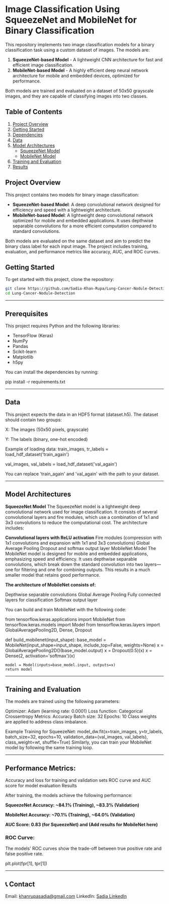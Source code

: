 # Image Classification Using SqueezeNet and MobileNet for Binary Classification

This repository implements two image classification models for a binary classification task using a custom dataset of images. The models are:

1. **SqueezeNet-based Model** - A lightweight CNN architecture for fast and efficient image classification.
2. **MobileNet-based Model** - A highly efficient deep neural network architecture for mobile and embedded devices, optimized for performance.

Both models are trained and evaluated on a dataset of 50x50 grayscale images, and they are capable of classifying images into two classes.

## Table of Contents

1. [Project Overview](#project-overview)
2. [Getting Started](#getting-started)
3. [Dependencies](#dependencies)
4. [Data](#data)
5. [Model Architectures](#model-architectures)
   - [SqueezeNet Model](#squeezenet-model)
   - [MobileNet Model](#mobilenet-model)
6. [Training and Evaluation](#training-and-evaluation)
7. [Results](#results)
   

## Project Overview

This project contains two models for binary image classification:

- **SqueezeNet-based Model**: A deep convolutional network designed for efficiency and speed with a lightweight architecture.
- **MobileNet-based Model**: A lightweight deep convolutional network optimized for mobile and embedded applications. It uses depthwise separable convolutions for a more efficient computation compared to standard convolutions.

Both models are evaluated on the same dataset and aim to predict the binary class label for each input image. The project includes training, evaluation, and performance metrics like accuracy, AUC, and ROC curves.

## Getting Started


To get started with this project, clone the repository:

```bash
git clone https://github.com/Sadia-Khan-Rupa/Lung-Cancer-Nodule-Detection.git
cd Lung-Cancer-Nodule-Detection
```
---

## **Prerequisites**
This project requires Python and the following libraries:

- TensorFlow (Keras)
- NumPy
- Pandas
- Scikit-learn
- Matplotlib
- h5py

You can install the dependencies by running:

pip install -r requirements.txt



---
## Data

This project expects the data in an HDF5 format (dataset.h5). The dataset should contain two groups:

X: The images (50x50 pixels, grayscale)

Y: The labels (binary, one-hot encoded)

Example of loading data:
train_images, tr_labels = load_hdf_dataset('train_again')

val_images, val_labels = load_hdf_dataset('val_again')

You can replace 'train_again' and 'val_again' with the path to your dataset.


---
## **Model Architectures**

**SqueezeNet Model**
The SqueezeNet model is a lightweight deep convolutional network used for image classification. It consists of several convolutional layers and fire modules, which use a combination of 1x1 and 3x3 convolutions to reduce the computational cost. The architecture includes:

**Convolutional layers with ReLU activation**
Fire modules (compression with 1x1 convolutions and expansion with 1x1 and 3x3 convolutions)
Global Average Pooling
Dropout and softmax output layer
MobileNet Model
The MobileNet model is designed for mobile and embedded applications, emphasizing speed and efficiency. It uses depthwise separable convolutions, which break down the standard convolution into two layers—one for filtering and one for combining outputs. This results in a much smaller model that retains good performance.

**The architecture of MobileNet consists of:**

Depthwise separable convolutions
Global Average Pooling
Fully connected layers for classification
Softmax output layer

You can build and train MobileNet with the following code:

from tensorflow.keras.applications import MobileNet
from tensorflow.keras.models import Model
from tensorflow.keras.layers import GlobalAveragePooling2D, Dense, Dropout

def build_mobilenet(input_shape):
    base_model = MobileNet(input_shape=input_shape, include_top=False, weights=None)
    x = GlobalAveragePooling2D()(base_model.output)
    x = Dropout(0.5)(x)
    x = Dense(2, activation='softmax')(x)
    
    model = Model(inputs=base_model.input, outputs=x)
    return model

---
## **Training and Evaluation**

The models are trained using the following parameters:

Optimizer: Adam (learning rate: 0.0001)
Loss function: Categorical Crossentropy
Metrics: Accuracy
Batch size: 32
Epochs: 10
Class weights are applied to address class imbalance.

Example Training for SqueezeNet:
model_dw.fit(x=train_images,
             y=tr_labels,
             batch_size=32,
             epochs=10,
             validation_data=(val_images, val_labels),
             class_weight=wt,
             shuffle=True)
Similarly, you can train your MobileNet model by following the same training loop.

---

## **Performance Metrics:**
Accuracy and loss for training and validation sets
ROC curve and AUC score for model evaluation
Results

After training, the models achieve the following performance:

**SqueezeNet Accuracy: ~84.1% (Training), ~83.3% (Validation)**

**MobileNet Accuracy: ~70.1% (Training), ~64.0% (Validation)**

**AUC Score: 0.83 (for SqueezeNet) and (Add results for MobileNet here)**

### ROC Curve:

The models' ROC curves show the trade-off between true positive rate and false positive rate.

plt.plot(fpr[1], tpr[1])

---
## 📞 **Contact**

Email: khanrupasadia@gmail.com
LinkedIn: [Sadia LinkedIn](https://www.linkedin.com/in/sadia-khan-rupa/)


